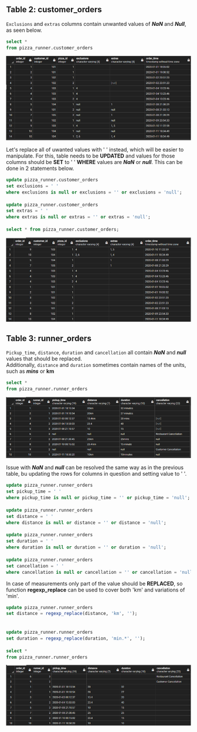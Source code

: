 ## Table 2: customer_orders

`Exclusions` and `extras` columns contain unwanted values of ***NaN*** and ***Null***, as seen below.

````sql
select *
from pizza_runner.customer_orders
````
<img src="https://github.com/andriibaranets/8-Week-SQL-Challenge/blob/main/Case%20Study%20%232%20-%20Pizza%20Runner/Results/Customer_orders_before.png?raw=true" >

Let's replace all of uwanted values with ' ' instead, which will be easier to manipulate.
For this, table needs to be **UPDATED** and values for those columns should be **SET** to ' ' **WHERE** values are ***NaN*** or ***null***. This can be done in 2 statements below.

````sql
update pizza_runner.customer_orders
set exclusions = ' '
where exclusions is null or exclusions = '' or exclusions = 'null';

update pizza_runner.customer_orders
set extras = ' '
where extras is null or extras = '' or extras = 'null';

select * from pizza_runner.customer_orders;

````

<img src="https://github.com/andriibaranets/8-Week-SQL-Challenge/blob/main/Case%20Study%20%232%20-%20Pizza%20Runner/Results/Customer_orders_after.png?raw=true" >

## Table 3: runner_orders

`Pickup_time`, `distance`, `duration` and `cancellation` all contain ***NaN*** and ***null*** values that should be replaced.<br>
Additionally, `distance` and `duration` sometimes contain names of the units, such as ***mins*** or **km**

````sql
select *
from pizza_runner.runner_orders
````
<img src="https://github.com/andriibaranets/8-Week-SQL-Challenge/blob/main/Case%20Study%20%232%20-%20Pizza%20Runner/Results/pizza_runners_before.png?raw=true" >

Issue with ***NaN*** and ***null*** can be resolved the same way as in the previous table, bu updating the rows for columns in question and setting value to ' '.

````sql
update pizza_runner.runner_orders
set pickup_time = ' '
where pickup_time is null or pickup_time = '' or pickup_time = 'null';

update pizza_runner.runner_orders
set distance = ' '
where distance is null or distance = '' or distance = 'null';

update pizza_runner.runner_orders
set duration = ' '
where duration is null or duration = '' or duration = 'null';

update pizza_runner.runner_orders
set cancellation = ' '
where cancellation is null or cancellation = '' or cancellation = 'null';
````

In case of measurements only part of the value should be **REPLACED**, so function **regexp_replace** can be used to cover both 'km' and variations of 'min'.

````sql
update pizza_runner.runner_orders
set distance = regexp_replace(distance, 'km', '');


update pizza_runner.runner_orders
set duration = regexp_replace(duration, 'min.*', '');

select *
from pizza_runner.runner_orders
````


<img src="https://github.com/andriibaranets/8-Week-SQL-Challenge/blob/main/Case%20Study%20%232%20-%20Pizza%20Runner/Results/pizza_runners_after.png?raw=true" >